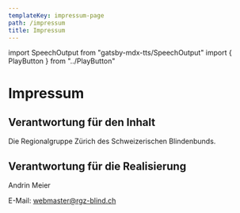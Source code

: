 ```yaml
---
templateKey: impressum-page
path: /impressum
title: Impressum
---
```

import SpeechOutput from "gatsby-mdx-tts/SpeechOutput"
import { PlayButton } from "../PlayButton"

<SpeechOutput id="impressum-page" customPlayButton={PlayButton}>

# Impressum

## Verantwortung für den Inhalt

Die Regionalgruppe Zürich des Schweizerischen Blindenbunds.

## Verantwortung für die Realisierung

Andrin Meier

E-Mail: webmaster@rgz-blind.ch

</SpeechOutput>